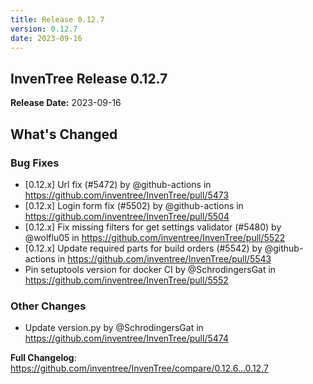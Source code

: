 ```yaml
---
title: Release 0.12.7
version: 0.12.7
date: 2023-09-16
---
```


## InvenTree Release 0.12.7

**Release Date:** 2023-09-16

<!-- Release notes generated using configuration in .github/release.yml at 0.12.x -->

## What's Changed
### Bug Fixes
* [0.12.x] Url fix (#5472) by @github-actions in https://github.com/inventree/InvenTree/pull/5473
* [0.12.x] Login form fix (#5502) by @github-actions in https://github.com/inventree/InvenTree/pull/5504
* [0.12.x] Fix missing filters for get settings validator (#5480) by @wolflu05 in https://github.com/inventree/InvenTree/pull/5522
* [0.12.x] Update required parts for build orders (#5542) by @github-actions in https://github.com/inventree/InvenTree/pull/5543
* Pin setuptools version for docker CI by @SchrodingersGat in https://github.com/inventree/InvenTree/pull/5552
### Other Changes
* Update version.py by @SchrodingersGat in https://github.com/inventree/InvenTree/pull/5474


**Full Changelog**: https://github.com/inventree/InvenTree/compare/0.12.6...0.12.7

